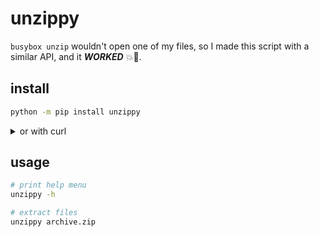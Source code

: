 # unzippy

`busybox unzip` wouldn't open one of my files, so I made this script with a
similar API, and it ***WORKED*** 💥🤾.

## install

```sh
python -m pip install unzippy
```

<details><summary>or with curl</summary><p>

```sh
curl -o ~/.local/bin/unzippy https://git.sr.ht/~rasch/unzippy/blob/main/unzippy.py
chmod +x ~/.local/bin/unzippy
```

</p></details>

## usage

```sh
# print help menu
unzippy -h

# extract files
unzippy archive.zip
```
